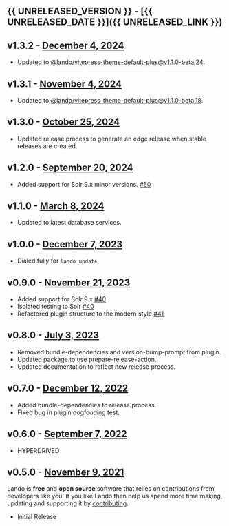 ## {{ UNRELEASED_VERSION }} - [{{ UNRELEASED_DATE }}]({{ UNRELEASED_LINK }})

## v1.3.2 - [December 4, 2024](https://github.com/lando/solr/releases/tag/v1.3.2)

* Updated to [@lando/vitepress-theme-default-plus@v1.1.0-beta.24](https://github.com/lando/vitepress-theme-default-plus/releases/tag/v1.1.0-beta.24).

## v1.3.1 - [November 4, 2024](https://github.com/lando/solr/releases/tag/v1.3.1)

* Updated to [@lando/vitepress-theme-default-plus@v1.1.0-beta.18](https://github.com/lando/vitepress-theme-default-plus/releases/tag/v1.1.0-beta.18).

## v1.3.0 - [October 25, 2024](https://github.com/lando/solr/releases/tag/v1.3.0)

* Updated release process to generate an edge release when stable releases are created.

## v1.2.0 - [September 20, 2024](https://github.com/lando/solr/releases/tag/v1.2.0)
  * Added support for Solr 9.x minor versions. [#50](https://github.com/lando/solr/issues/50)

## v1.1.0 - [March 8, 2024](https://github.com/lando/solr/releases/tag/v1.1.0)
  * Updated to latest database services.

## v1.0.0 - [December 7, 2023](https://github.com/lando/solr/releases/tag/v1.0.0)

  * Dialed fully for `lando update`

## v0.9.0 - [November 21, 2023](https://github.com/lando/solr/releases/tag/v0.9.0)

  * Added support for Solr 9.x [#40](https://github.com/lando/solr/pull/40)
  * Isolated testing to Solr [#40](https://github.com/lando/solr/pull/40)
  * Refactored plugin structure to the modern style [#41](https://github.com/lando/solr/pull/41)

## v0.8.0 - [July 3, 2023](https://github.com/lando/solr/releases/tag/v0.8.0)

  * Removed bundle-dependencies and version-bump-prompt from plugin.
  * Updated package to use prepare-release-action.
  * Updated documentation to reflect new release process.

## v0.7.0 - [December 12, 2022](https://github.com/lando/solr/releases/tag/v0.7.0)

  * Added bundle-dependencies to release process.
  * Fixed bug in plugin dogfooding test.

## v0.6.0 - [September 7, 2022](https://github.com/lando/solr/releases/tag/v0.6.0)

  * HYPERDRIVED

## v0.5.0 - [November 9, 2021](https://github.com/lando/solr/releases/tag/v0.5.0)

  Lando is **free** and **open source** software that relies on contributions from developers like you! If you like Lando then help us spend more time making, updating and supporting it by [contributing](https://github.com/sponsors/lando).

  * Initial Release
